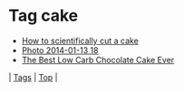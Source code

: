 <!--
title: Tag cake
date: 2020-06-28T15:26:58.649Z
tags:
-->
# Tag cake

 * [How to scientifically cut a cake](130961238784.md)
 * [Photo 2014-01-13 18](73219988540.md)
 * [The Best Low Carb Chocolate Cake Ever](87867719959.md)

| [Tags](tags.md) | [Top](index.md) |
